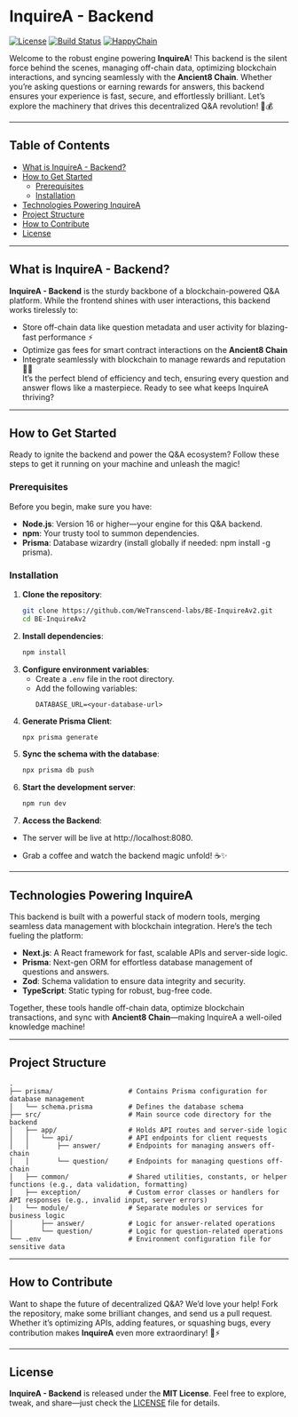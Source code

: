 
# InquireA - Backend
[![License](https://img.shields.io/badge/License-MIT-blue.svg)](https://opensource.org/licenses/MIT) [![Build Status](https://img.shields.io/badge/Build-Passing-brightgreen.svg)](https://github.com/WeTranscend-labs/FE-Realm-of-Cards/releases) [![HappyChain](https://img.shields.io/badge/Blockchain-Ancient8-green.svg)](https://happy-testnet-sepolia.hub.caldera.xyz/)

  

Welcome to the robust engine powering **InquireA**! This backend is the silent force behind the scenes, managing off-chain data, optimizing blockchain interactions, and syncing seamlessly with the **Ancient8 Chain**. Whether you’re asking questions or earning rewards for answers, this backend ensures your experience is fast, secure, and effortlessly brilliant. Let’s explore the machinery that drives this decentralized Q&A revolution! 🧠💰

----------

## Table of Contents

-   [What is InquireA - Backend?](#what-is-inquirea---backend)
-   [How to Get Started](#how-to-get-started)
    -   [Prerequisites](#prerequisites)
    -   [Installation](#installation)
-   [Technologies Powering InquireA](#technologies-powering-inquirea)
-   [Project Structure](#project-structure)
-   [How to Contribute](#how-to-contribute)
-   [License](#license)

  

----------


## What is InquireA - Backend?

**InquireA - Backend** is the sturdy backbone of a blockchain-powered Q&A platform. While the frontend shines with user interactions, this backend works tirelessly to:

-   Store off-chain data like question metadata and user activity for blazing-fast performance ⚡
-   Optimize gas fees for smart contract interactions on the **Ancient8 Chain**
-   Integrate seamlessly with blockchain to manage rewards and reputation 🧙‍♂️  
    It’s the perfect blend of efficiency and tech, ensuring every question and answer flows like a masterpiece. Ready to see what keeps InquireA thriving?

----------

## How to Get Started

Ready to ignite the backend and power the Q&A ecosystem? Follow these steps to get it running on your machine and unleash the magic!

### Prerequisites

Before you begin, make sure you have:

-   **Node.js**: Version 16 or higher—your engine for this Q&A backend.
-   **npm**: Your trusty tool to summon dependencies.
-   **Prisma**: Database wizardry (install globally if needed: npm install -g prisma).

### Installation

1. **Clone the repository**:
   ```bash
   git clone https://github.com/WeTranscend-labs/BE-InquireAv2.git
   cd BE-InquireAv2
   ```
2. **Install dependencies**:
   ```bash
   npm install
   ```
3. **Configure environment variables**:
   - Create a `.env` file in the root directory.
   - Add the following variables:
     ```env
     DATABASE_URL=<your-database-url>
     ```
4. **Generate Prisma Client**:
   ```bash
   npx prisma generate
   ```
5. **Sync the schema with the database**:
   ```bash
   npx prisma db push
   ```   
6.  **Start the development server**:  
	   ```bash
	   npm run dev
	```
7. **Access the Backend**:
-  The server will be live at http://localhost:8080.
  
-   Grab a coffee and watch the backend magic unfold! ☕✨

----------


## Technologies Powering InquireA

This backend is built with a powerful stack of modern tools, merging seamless data management with blockchain integration. Here’s the tech fueling the platform:

-   **Next.js**: A React framework for fast, scalable APIs and server-side logic.
-   **Prisma**: Next-gen ORM for effortless database management of questions and answers.
-   **Zod**: Schema validation to ensure data integrity and security.
-   **TypeScript**: Static typing for robust, bug-free code.

Together, these tools handle off-chain data, optimize blockchain transactions, and sync with **Ancient8 Chain**—making InquireA a well-oiled knowledge machine!

----------

## Project Structure

```
.
├── prisma/                   # Contains Prisma configuration for database management
│   └── schema.prisma         # Defines the database schema 
├── src/                      # Main source code directory for the backend
│   ├── app/                  # Holds API routes and server-side logic
│   │   └── api/              # API endpoints for client requests
│   │       ├── answer/       # Endpoints for managing answers off-chain
│   │       └── question/     # Endpoints for managing questions off-chain
│   ├── common/               # Shared utilities, constants, or helper functions (e.g., data validation, formatting)
│   ├── exception/            # Custom error classes or handlers for API responses (e.g., invalid input, server errors)
│   └── module/               # Separate modules or services for business logic
│       ├── answer/           # Logic for answer-related operations 
│       └── question/         # Logic for question-related operations 
└── .env                      # Environment configuration file for sensitive data 
```
----------

## How to Contribute

Want to shape the future of decentralized Q&A? We’d love your help! Fork the repository, make some brilliant changes, and send us a pull request. Whether it’s optimizing APIs, adding features, or squashing bugs, every contribution makes **InquireA** even more extraordinary! 🧠⚡

----------

## License 

**InquireA - Backend** is released under the **MIT License**. Feel free to explore, tweak, and share—just check the [LICENSE](./LICENSE) file for details.
